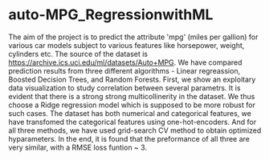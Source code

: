 # auto-MPG_RegressionwithML


The aim of the project is to predict the attribute 'mpg' (miles per gallion) for various car models subject to various features like horsepower, weight, cylinders etc. The source of the dataset is https://archive.ics.uci.edu/ml/datasets/Auto+MPG. We have compared prediction results from three different algorithms - Linear regreassion, Boosted Decision Trees, and Random Forests. First, we show an exploitary data visualization to study correlation between several parametrs. It is evident that there is a strong strong multicollinerity in the dataset. We thus choose a Ridge regression model which is supposed to be more robust for such cases. 
The dataset has both numerical and categorical features, we have transfomed the categorical features using one-hot-encoders. And for all three methods, we have used grid-search CV method to obtain optimized hyparameters. In the end, it is found that the preformance of all three are very similar, with a RMSE loss funtion ~ 3. 

